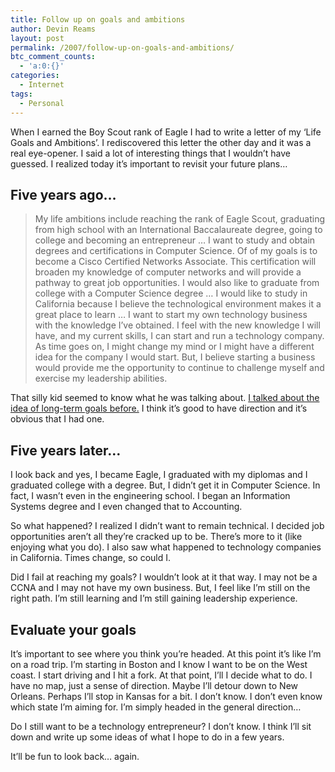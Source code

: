```yaml
---
title: Follow up on goals and ambitions
author: Devin Reams
layout: post
permalink: /2007/follow-up-on-goals-and-ambitions/
btc_comment_counts:
  - 'a:0:{}'
categories:
  - Internet
tags:
  - Personal
---
```

When I earned the Boy Scout rank of Eagle I had to write a letter of my &#8216;Life Goals and Ambitions&#8217;. I rediscovered this letter the other day and it was a real eye-opener. I said a lot of interesting things that I wouldn&#8217;t have guessed. I realized today it&#8217;s important to revisit your future plans&#8230;

<!--more-->

## Five years ago&#8230;

> My life ambitions include reaching the rank of Eagle Scout, graduating from high school with an International Baccalaureate degree, going to college and <span class="highlight">becoming an entrepreneur</span> &#8230; I want to study and obtain degrees and certifications in Computer Science. Of of my goals is to become a Cisco Certified Networks Associate. This certification will broaden my knowledge of computer networks and will provide a pathway to great job opportunities. I would also like to <span class="highlight">graduate from college with a Computer Science degree</span> &#8230; I would like to study in <span class="highlight">California</span> because I believe the technological environment makes it a great place to learn &#8230; I want to <span class="highlight">start my own technology business</span> with the knowledge I&#8217;ve obtained. I feel with the new knowledge I will have, and my current skills, I can start and run a technology company. As time goes on, <span class="highlight">I might change my mind</span> or I might have a different idea for the company I would start. But, I believe starting a business would provide me the opportunity to continue to challenge myself and exercise my leadership abilities.

That silly kid seemed to know what he was talking about. [I talked about the idea of long-term goals before.][1] I think it&#8217;s good to have direction and it&#8217;s obvious that I had one.

## Five years later&#8230;

I look back and yes, I became Eagle, I graduated with my diplomas and I graduated college with a degree. But, I didn&#8217;t get it in Computer Science. In fact, I wasn&#8217;t even in the engineering school. I began an Information Systems degree and I even changed that to Accounting.

So what happened? I realized I didn&#8217;t want to remain technical. I decided job opportunities aren&#8217;t all they&#8217;re cracked up to be. There&#8217;s more to it (like enjoying what you do). I also saw what happened to technology companies in California. Times change, so could I.

Did I fail at reaching my goals? I wouldn&#8217;t look at it that way. I may not be a CCNA and I may not have my own business. But, I feel like I&#8217;m still on the right path. I&#8217;m still learning and I&#8217;m still gaining leadership experience.

## Evaluate your goals

It&#8217;s important to see where you think you&#8217;re headed. At this point it&#8217;s like I&#8217;m on a road trip. I&#8217;m starting in Boston and I know I want to be on the West coast. I start driving and I hit a fork. At that point, I&#8217;ll I decide what to do. I have no map, just a sense of direction. Maybe I&#8217;ll detour down to New Orleans. Perhaps I&#8217;ll stop in Kansas for a bit. I don&#8217;t know. I don&#8217;t even know which state I&#8217;m aiming for. I&#8217;m simply headed in the general direction&#8230;

Do I still want to be a technology entrepreneur? I don&#8217;t know. I think I&#8217;ll sit down and write up some ideas of what I hope to do in a few years.

It&#8217;ll be fun to look back&#8230; again.

 [1]: https://devin.rea.ms/2006/do-you-need-long-term-goals/